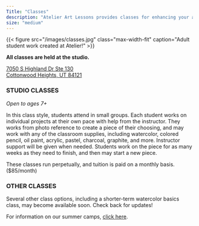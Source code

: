 ```yaml
---
Title: "Classes"
description: "Atelier Art Lessons provides classes for enhancing your artistic skills!"
size: "medium"
---
```


{{< figure src="/images/classes.jpg" class="max-width-fit" caption="Adult student work created at Atelier!" >}}

**All classes are held at the studio.**

[7050 S Highland Dr Ste 130\
Cottonwood Heights, UT 84121](https://goo.gl/maps/NYFGtCo9CtGF53wS7)

### STUDIO CLASSES
_Open to ages 7+_

In this class style, students attend in small groups. Each student works on individual projects at their own pace with help from the instructor. They works from photo reference to create a piece of their choosing, and may work with any of the classroom supplies, including watercolor, colored pencil, oil paint, acrylic, pastel, charcoal, graphite, and more. Instructor support will be given when needed. Students work on the piece for as many weeks as they need to finish, and then may start a new piece.

These classes run perpetually, and tuition is paid on a monthly basis. ($85/month)

### OTHER CLASSES

Several other class options, including a shorter-term watercolor basics class, may become available soon. Check back for updates!

For information on our summer camps, [click here](/summercamps/).